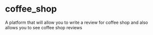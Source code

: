 # coffee_shop
A platform that will allow you to write a review for coffee shop and also allows you to see coffee shop reviews
